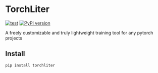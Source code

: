 # TorchLiter
[![test](https://github.com/ChenchaoZhao/TorchLiter/actions/workflows/lint-test.yaml/badge.svg)](https://github.com/ChenchaoZhao/TorchLiter/actions/workflows/lint-test.yaml)
[![PyPI version](https://badge.fury.io/py/torchliter.svg)](https://badge.fury.io/py/torchliter)

A freely customizable and truly lightweight training tool for any pytorch projects
## Install
```
pip install torchliter
```
